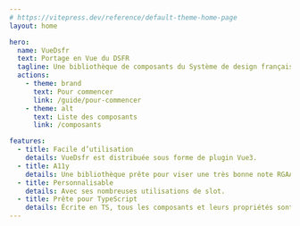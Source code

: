 ```yaml
---
# https://vitepress.dev/reference/default-theme-home-page
layout: home

hero:
  name: VueDsfr
  text: Portage en Vue du DSFR
  tagline: Une bibliothèque de composants du Système de design français en Vue 3.
  actions:
    - theme: brand
      text: Pour commencer
      link: /guide/pour-commencer
    - theme: alt
      text: Liste des composants
      link: /composants

features:
  - title: Facile d’utilisation
    details: VueDsfr est distribuée sous forme de plugin Vue3.
  - title: A11y
    details: Une bibliothèque prête pour viser une très bonne note RGAA.
  - title: Personnalisable
    details: Avec ses nombreuses utilisations de slot.
  - title: Prête pour TypeScript
    details: Écrite en TS, tous les composants et leurs propriétés sont typés.
---
```


